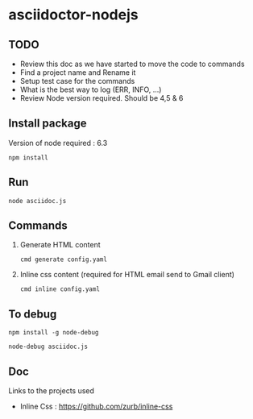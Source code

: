 # asciidoctor-nodejs

## TODO

- Review this doc as we have started to move the code to commands
- Find a project name and Rename it 
- Setup test case for the commands
- What is the best way to log (ERR, INFO, ...)
- Review Node version required. Should be 4,5 & 6

## Install package 

Version of node required : 6.3

    npm install

## Run

    node asciidoc.js
    
## Commands
    
1. Generate HTML content
    
    ```cmd generate config.yaml```

2. Inline css content (required for HTML email send to Gmail client)

    ```cmd inline config.yaml```

## To debug

    npm install -g node-debug
    
    node-debug asciidoc.js
    
## Doc

Links to the projects used
 
* Inline Css : https://github.com/zurb/inline-css

